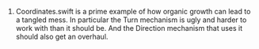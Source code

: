 1. Coordinates.swift is a prime example of how organic growth can lead to a tangled mess.  In particular the Turn mechanism is ugly and harder to work with than it should be. And the Direction mechanism that uses it should also get an overhaul.
